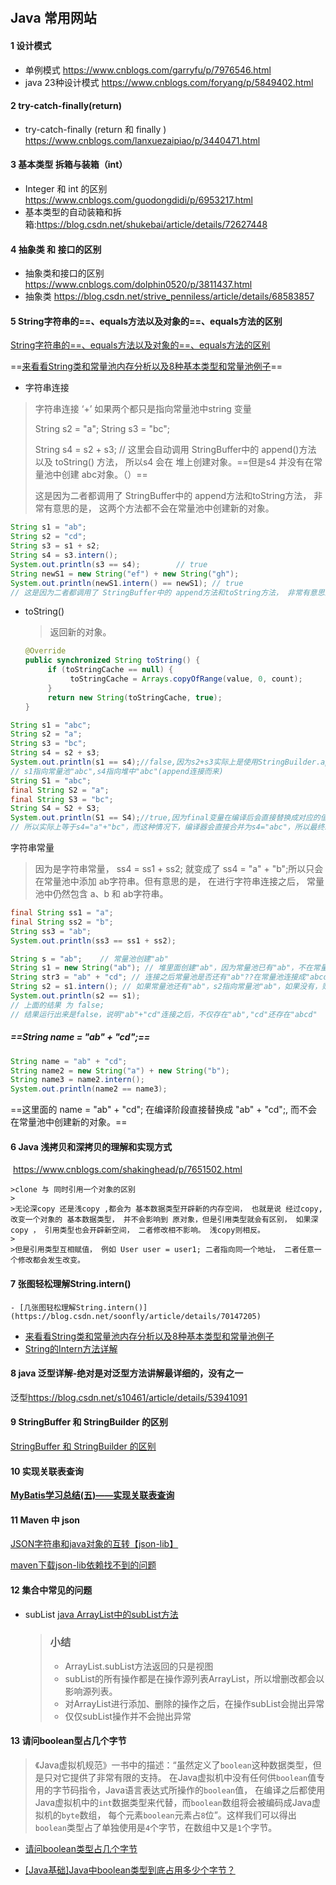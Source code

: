﻿


​	

## **Java 常用网站**



#### 1 设计模式 

 - 单例模式	https://www.cnblogs.com/garryfu/p/7976546.html 
 - java 23种设计模式  https://www.cnblogs.com/foryang/p/5849402.html

#### 2 try-catch-finally(return)

 - try-catch-finally (return 和 finally ) https://www.cnblogs.com/lanxuezaipiao/p/3440471.html

#### 3 基本类型 拆箱与装箱（int）

 - Integer 和 int 的区别 https://www.cnblogs.com/guodongdidi/p/6953217.html
 - 基本类型的自动装箱和拆箱:https://blog.csdn.net/shukebai/article/details/72627448 

#### 4 抽象类 和 接口的区别

 - 抽象类和接口的区别 https://www.cnblogs.com/dolphin0520/p/3811437.html
 - 抽象类 https://blog.csdn.net/strive_penniless/article/details/68583857

#### 5 String字符串的==、equals方法以及对象的==、equals方法的区别

[String字符串的==、equals方法以及对象的==、equals方法的区别](https://blog.csdn.net/zm13007310400/article/details/78300547)

==[来看看String类和常量池内存分析以及8种基本类型和常量池例子](https://blog.csdn.net/qq_34115899/article/details/86583262)==

- 字符串连接

> 字符串连接 ‘+’ 如果两个都只是指向常量池中string 变量
>
> String s2 = "a"; 
> String s3 = "bc";
>
> String s4 = s2 + s3; //	这里会自动调用 StringBuffer中的 append()方法 以及 toString() 方法， 所以s4 会在 堆上创建对象。==但是s4 并没有在常量池中创建 abc对象。（）==
>
> 这是因为二者都调用了 StringBuffer中的 append方法和toString方法， 非常有意思的是， 这两个方法都不会在常量池中创建新的对象。

```java
String s1 = "ab";
String s2 = "cd";
String s3 = s1 + s2;
String s4 = s3.intern();
System.out.println(s3 == s4);		 // true
String newS1 = new String("ef") + new String("gh");
System.out.println(newS1.intern() == newS1); // true
// 这是因为二者都调用了 StringBuffer中的 append方法和toString方法， 非常有意思的是， 这两个方法都不会在常量池中创建新的对象。
```

- toString()

  > 返回新的对象。

  ```java
  @Override
  public synchronized String toString() {
       if (toStringCache == null) {
            toStringCache = Arrays.copyOfRange(value, 0, count);
       }
       return new String(toStringCache, true);
  }
  ```

```java
String s1 = "abc"; 
String s2 = "a"; 
String s3 = "bc"; 
String s4 = s2 + s3; 
System.out.println(s1 == s4);//false,因为s2+s3实际上是使用StringBuilder.append来完成，会生成不同的对象。
// s1指向常量池"abc",s4指向堆中"abc"(append连接而来)
String S1 = "abc"; 
final String S2 = "a"; 
final String S3 = "bc"; 
String S4 = S2 + S3; 
System.out.println(S1 == S4);//true,因为final变量在编译后会直接替换成对应的值
// 所以实际上等于s4="a"+"bc"，而这种情况下，编译器会直接合并为s4="abc"，所以最终s1==s4。
```

字符串常量

> 因为是字符串常量， ss4 = ss1 + ss2; 就变成了 ss4 = "a" + "b";所以只会在常量池中添加 ab字符串。但有意思的是， 在进行字符串连接之后， 常量池中仍然包含 a、b 和 ab字符串。

```java
final String ss1 = "a";
final String ss2 = "b";
String ss3 = "ab";
System.out.println(ss3 == ss1 + ss2);
```

```java
String s = "ab";    // 常量池创建"ab"
String s1 = new String("ab"); // 堆里面创建"ab"，因为常量池已有"ab"，不在常量池再创建"ab"
String str3 = "ab" + "cd"; // 连接之后常量池是否还有"ab"??在常量池连接成"abcd"后"ab"和"cd"是否还存在？
String s2 = s1.intern(); // 如果常量池还有"ab"，s2指向常量池"ab"，如果没有，则放入s1地址，s2就指向s1，即s2指向堆里的"ab"
System.out.println(s2 == s1);
// 上面的结果 为 false;
// 结果运行出来是false，说明"ab"+"cd"连接之后，不仅存在"ab","cd"还存在"abcd"
```
##### ==String name = "ab" + "cd";==

```java
String name = "ab" + "cd";
String name2 = new String("a") + new String("b");
String name3 = name2.intern();
System.out.println(name2 == name3);
```

==这里面的 name = "ab" + "cd"; 在编译阶段直接替换成 "ab" + "cd";, 而不会在常量池中创建新的对象。==

#### 6 Java 浅拷贝和深拷贝的理解和实现方式

​	https://www.cnblogs.com/shakinghead/p/7651502.html

	>clone 与 同时引用一个对象的区别
	>
	>无论深copy 还是浅copy ,都会为 基本数据类型开辟新的内存空间， 也就是说 经过copy, 改变一个对象的 基本数据类型， 并不会影响到 原对象，但是引用类型就会有区别， 如果深copy ， 引用类型也会开辟新空间， 二者修改相不影响。 浅copy则相反。
	>
	>但是引用类型互相赋值， 例如 User user = user1; 二者指向同一个地址， 二者任意一个修改都会发生改变。	

#### 7 张图轻松理解String.intern()

	- [几张图轻松理解String.intern()](https://blog.csdn.net/soonfly/article/details/70147205)

-  [来看看String类和常量池内存分析以及8种基本类型和常量池例子](https://blog.csdn.net/qq_34115899/article/details/86583262)
- [String的Intern方法详解](https://www.cnblogs.com/wxgblogs/p/5635099.html)

#### 8 java 泛型详解-绝对是对泛型方法讲解最详细的，没有之一

泛型<https://blog.csdn.net/s10461/article/details/53941091>

#### 9 StringBuffer 和 StringBuilder 的区别

[StringBuffer 和 StringBuilder 的区别](https://yq.aliyun.com/articles/629416)

#### 10 实现关联表查询

**[MyBatis学习总结(五)——实现关联表查询](https://www.cnblogs.com/xdp-gacl/p/4264440.html)**

#### 11 Maven 中 json

[JSON字符串和java对象的互转【json-lib】](https://www.cnblogs.com/teach/p/5791029.html)

[maven下载json-lib依赖找不到的问题]()

#### 12 集合中常见的问题

- subList [java ArrayList中的subList方法]()

  > ### **小结**
  >
  > - ArrayList.subList方法返回的只是视图
  > - subList的所有操作都是在操作源列表ArrayList，所以增删改都会以影响源列表。
  > - 对ArrayList进行添加、删除的操作之后，在操作subList会抛出异常
  > - 仅仅subList操作并不会抛出异常

#### 13 请问boolean型占几个字节

> 《Java虚拟机规范》一书中的描述：“虽然定义了``boolean``这种数据类型，但是只对它提供了非常有限的支持。
> 在Java虚拟机中没有任何供``boolean``值专用的字节码指令，Java语言表达式所操作的``boolean``值，
> 在编译之后都使用Java虚拟机中的``int``数据类型来代替，而``boolean``数组将会被编码成Java虚拟机的``byte``数组，
> 每个元素``boolean``元素占``8``位”。这样我们可以得出``boolean``类型占了单独使用是``4``个字节，在数组中又是``1``个字节。

- [请问boolean类型占几个字节](http://www.imooc.com/wenda/detail/312480)

- [[Java基础]Java中boolean类型到底占用多少个字节？](http://www.imooc.com/wenda/detail/312480)

